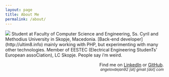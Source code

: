 ```yaml
---
layout: page
title: About Me
permalink: /about/
---
```


<img class="img-left" src="{{ site.url }}/images/100_4188-cropped.jpg">
Student at Faculty of Computer Science and Engineering, Ss. Cyril and Methodius University in Skopje, Macedonia. [Back-end developer](http://ultim8.info) mainly working with PHP, but experimenting with many other technologies. Member of EESTEC (Electrical Engineering StudenTs’ European assoCiation), LC Skopje. People say i’m weird.

<p style="text-align: right">
	Find me on <a href="">LinkedIn</a> or <a href="http://github.com/angelov">GitHub</a>.<br />
	<em><small>angelovdejan92 [at] gmail [dot] com</small></em>
</p>
